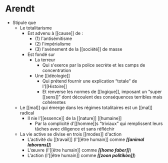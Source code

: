 # Arendt
- Stipule que
  - Le totalitarisme 
    - Est advenu à [[cause]] de :
      - (1) l'antisémitisme
      - (2) l'impérialisme
      - (3) l'avènement de la [[société]] de masse
    - Est fondé sur
      - La terreur
        - Qui s'exerce par la police secrète et les camps de concentration
      - Une [[idéologie]]
        - Qui prétend fournir une explication “totale” de l'[[Histoire]]
        - Et renverse les normes de [[logique]], imposant un “super [[sens]]” dont découlent des conséquences terribles mais cohérentes
  - Le [[mal]] qui émerge dans les régimes totalitaires est un [[mal]] radical
    - Il nie l'[[essence]] de la [[nature]] [[humaine]]
      - Par la complicité d'[[homme]]s “triviaux” qui remplissent leurs tâches avec diligence et sans réfléchir
  - La vie active se divise en trois [[modes]] d'action
    - L'activité du [[travail]] (l'[[être humain]] comme ***[[animal laborans]]***)
    - L'œuvre (l'[[être humain]] comme ***[[homo faber]]***)
    - L'action (l'[[être humain]] comme ***[[zoon politikòn]]***)